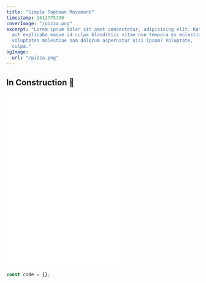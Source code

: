 ```yaml
---
title: "Simple Topdown Movement"
timestamp: 1612775790
coverImage: "/pizza.png"
excerpt: "Lorem ipsum dolor sit amet consectetur, adipisicing elit. Ratione sit,
  aut explicabo eaque id culpa blanditiis vitae non tempora ex molestias
  voluptates molestiae nam dolorum aspernatur nisi ipsam? Voluptate,
  culpa."
ogImage:
  url: "/pizza.png"
---
```


## In Construction 🚧

<iframe src="/static/posts/simple-topdown-movement/index.html"
  width="300" height="300" frameborder="0" allowfullscreen sandbox="allow-scripts">
  <p>
    <a href="/static/posts/simple-topdown-movement/index.html">
       Fallback link for browsers that don't support iframes
    </a>
  </p>
</iframe>

<iframe src="/static/posts/simple-topdown-movement/p8/topdownmovement.html"
  frameborder="0" allowfullscreen sandbox="allow-scripts">
  <p>
    <a href="/static/posts/simple-topdown-movement/p8/topdownmovement.html">
       Fallback link for browsers that don't support iframes
    </a>
  </p>
</iframe>

```js
const code = {};
```
